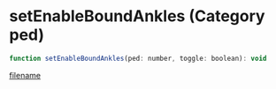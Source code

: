 # setEnableBoundAnkles (Category ped)

```js
function setEnableBoundAnkles(ped: number, toggle: boolean): void
```

[filename](setEnableBoundAnkles_m.md ':include')
